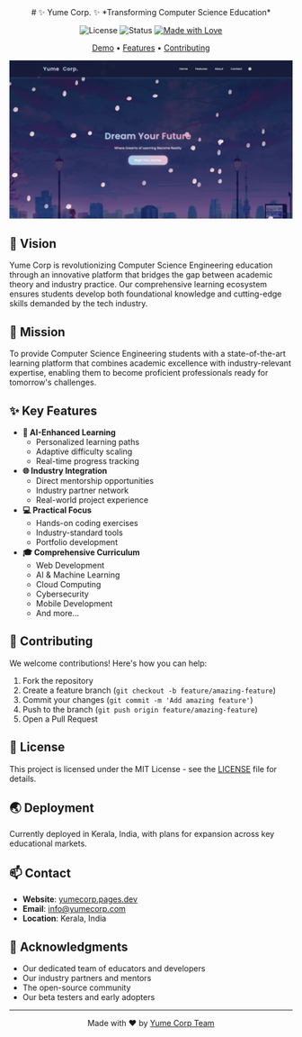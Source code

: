 <div align="center">
# ✨ Yume Corp. ✨
*Transforming Computer Science Education*

![License](https://img.shields.io/badge/license-MIT-blue?style=for-the-badge&color=89CFF0)
![Status](https://img.shields.io/badge/status-beta-pink?style=for-the-badge&color=ffb7d0)
[![Made with Love](https://img.shields.io/badge/made%20with-❤️-red?style=for-the-badge)](https://yumecorp.pages.dev)

[Demo](https://yumecorp.pages.dev) • [Features](#-key-features) • [Contributing](#-contributing)

![Yume Corp Preview](media/og-image.jpg)
</div>

## 🌸 Vision
Yume Corp is revolutionizing Computer Science Engineering education through an innovative platform that bridges the gap between academic theory and industry practice. Our comprehensive learning ecosystem ensures students develop both foundational knowledge and cutting-edge skills demanded by the tech industry.

## 🎯 Mission
To provide Computer Science Engineering students with a state-of-the-art learning platform that combines academic excellence with industry-relevant expertise, enabling them to become proficient professionals ready for tomorrow's challenges.

## ✨ Key Features
- **🤖 AI-Enhanced Learning**
  - Personalized learning paths
  - Adaptive difficulty scaling
  - Real-time progress tracking
- **🌐 Industry Integration**
  - Direct mentorship opportunities
  - Industry partner network
  - Real-world project experience
- **💻 Practical Focus**
  - Hands-on coding exercises
  - Industry-standard tools
  - Portfolio development
- **🎓 Comprehensive Curriculum**
  - Web Development
  - AI & Machine Learning
  - Cloud Computing
  - Cybersecurity
  - Mobile Development
  - And more...

## 🤝 Contributing
We welcome contributions! Here's how you can help:
1. Fork the repository
2. Create a feature branch (`git checkout -b feature/amazing-feature`)
3. Commit your changes (`git commit -m 'Add amazing feature'`)
4. Push to the branch (`git push origin feature/amazing-feature`)
5. Open a Pull Request

## 📜 License
This project is licensed under the MIT License - see the [LICENSE](LICENSE) file for details.

## 🌏 Deployment
Currently deployed in Kerala, India, with plans for expansion across key educational markets.

## 📫 Contact
- **Website**: [yumecorp.pages.dev](https://yumecorp.pages.dev)
- **Email**: info@yumecorp.com
- **Location**: Kerala, India

## 🙏 Acknowledgments
- Our dedicated team of educators and developers
- Our industry partners and mentors
- The open-source community
- Our beta testers and early adopters

<div align="center">

---

Made with ❤️ by [Yume Corp Team](https://github.com/joegeorge022)
</div>
